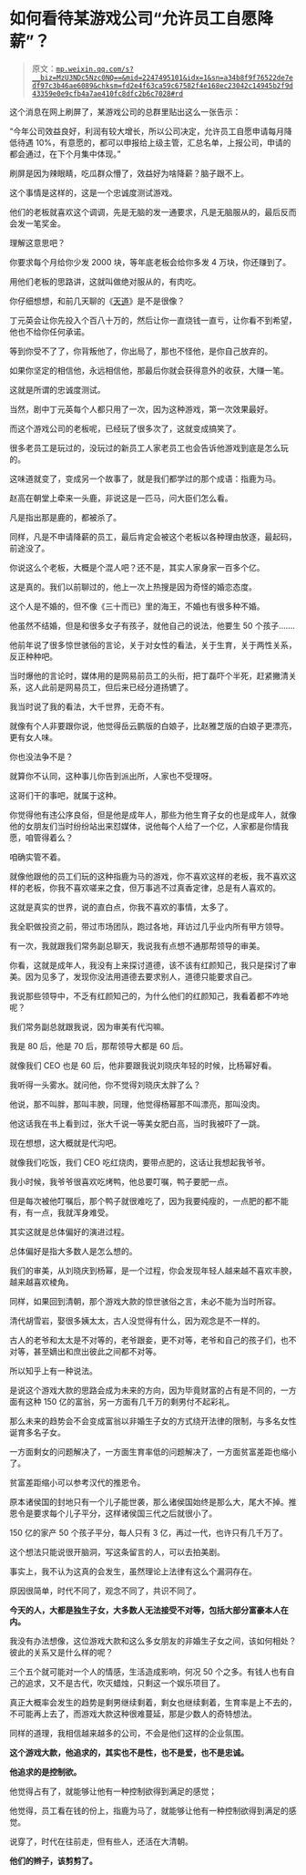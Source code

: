 # 如何看待某游戏公司“允许员工自愿降薪”？

> 原文：[`mp.weixin.qq.com/s?__biz=MzU3NDc5Nzc0NQ==&mid=2247495101&idx=1&sn=a34b8f9f76522de7edf97c3b46ae6089&chksm=fd2e4f63ca59c67582f4e168ec23042c14945b2f9d43359e0e9cfb4a7ae410fc8dfc2b6c7028#rd`](http://mp.weixin.qq.com/s?__biz=MzU3NDc5Nzc0NQ==&mid=2247495101&idx=1&sn=a34b8f9f76522de7edf97c3b46ae6089&chksm=fd2e4f63ca59c67582f4e168ec23042c14945b2f9d43359e0e9cfb4a7ae410fc8dfc2b6c7028#rd)

这个消息在网上刷屏了，某游戏公司的总群里贴出这么一张告示： 

“今年公司效益良好，利润有较大增长，所以公司决定，允许员工自愿申请每月降低待遇 10%，有意愿的，都可以申报给上级主管，汇总名单，上报公司，申请的都会通过，在下个月集中体现。” 

刷屏是因为辣眼睛，吃瓜群众懵了，效益好为啥降薪？脑子跟不上。 

这个事情是这样的，这是一个忠诚度测试游戏。 

他们的老板就喜欢这个调调，先是无脑的发一通要求，凡是无脑服从的，最后反而会发一笔奖金。

理解这意思吧？ 

你要求每个月给你少发 2000 块，等年底老板会给你多发 4 万块，你还赚到了。

用他们老板的思路讲，这就叫做绝对服从的，有肉吃。

你仔细想想，和前几天聊的《[天道](http://mp.weixin.qq.com/s?__biz=MzU3NDc5Nzc0NQ==&mid=2247495085&idx=1&sn=4039101d7c0a903f1f8fc2d6aad38d92&chksm=fd2e4f73ca59c6651fc4b8b01ef4ac7e31f5e0c1fc5a2e117341f9524ba76e723a194768cb2c&scene=21#wechat_redirect)》是不是很像？ 

丁元英会让你先投入个百八十万的，然后让你一直烧钱一直亏，让你看不到希望，他也不给你任何承诺。 

等到你受不了了，你背叛他了，你出局了，那也不怪他，是你自己放弃的。 

如果你坚定的相信他，永远相信他，那最后你就会获得意外的收获，大赚一笔。

这就是所谓的忠诚度测试。 

当然，剧中丁元英每个人都只用了一次，因为这种游戏，第一次效果最好。

而这个游戏公司的老板呢，已经玩了很多次了，这就变成搞笑了。

很多老员工是玩过的，没玩过的新员工人家老员工也会告诉他游戏到底是怎么玩的。 

这味道就变了，变成另一个故事了，就是我们都学过的那个成语：指鹿为马。 

赵高在朝堂上牵来一头鹿，非说这是一匹马，问大臣们怎么看。

凡是指出那是鹿的，都被杀了。

同样，凡是不申请降薪的员工，最后肯定会被这个老板以各种理由放逐，最起码，前途没了。 

你说这么个老板，大概是个混人吧？还不是，其实人家身家一百多个亿。 

这是真的。我们以前聊过的，他上一次上热搜是因为奇怪的婚恋态度。

这个人是不婚的，但不像《三十而已》里的海王，不婚也有很多种不婚。 

他虽然不结婚，但是和很多女子有孩子，就他自己的说法，他要生 50 个孩子.......

他前年说了很多惊世骇俗的言论，关于对女性的看法，关于生育，关于两性关系，反正种种吧。

当时爆他的言论时，媒体用的是网易前员工的头衔，把丁磊吓个半死，赶紧撇清关系，这人此前是网易员工，但后来已经分道扬镳了。

我当时说了我的看法，大千世界，无奇不有。

就像有个人非要跟你说，他觉得岳云鹏版的白娘子，比赵雅芝版的白娘子更漂亮，更有女人味。 

你也没法争不是？

就算你不认同，这种事儿你告到派出所，人家也不受理呀。 

这哥们干的事吧，就属于这种。 

你觉得他有违公序良俗，但是他是成年人，那些为他生育子女的也是成年人，就像他的女朋友们当时纷纷站出来怼媒体，说他每个人给了一个亿，人家都是你情我愿，咱管得着么？

咱确实管不着。 

就像他跟他的员工们玩的这种指鹿为马的游戏，你不喜欢这样的老板，我不喜欢这样的老板，你我不喜欢嗟来之食，但万事逃不过真香定律，总是有人喜欢的。

这就是真实的世界，说的直白点，你我不喜欢的事情，太多了。

我全职做投资之前，带过市场团队，跑过各地，拜访过几乎业内所有甲方领导。

有一次，我就跟我们常务副总聊天，我说我有点想不通那帮领导的审美。

你看，这就是成年人，我没有上来探讨道德，该不该有红颜知己，我只是探讨了审美。因为见多了，发现你没法用道德去要求别人，道德只能要求自己。 

我说那些领导中，不乏有红颜知己的，为什么他们的红颜知己，我看着都不咋地呢？

我们常务副总就跟我说，因为审美有代沟嘛。 

我是 80 后，他是 70 后，那帮领导大都是 60 后。 

就像我们 CEO 也是 60 后，他非要跟我说刘晓庆年轻的时候，比杨幂好看。

我听得一头雾水。就问他，你不觉得刘晓庆太胖了么？

他说，那不叫胖，那叫丰腴，同理，他觉得杨幂那不叫漂亮，那叫没肉。

他这话我在书上看到过，张大千说一等美女肥白高，当时我被吓了一跳。 

现在想想，这大概就是代沟吧。 

就像我们吃饭，我们 CEO 吃红烧肉，要带点肥的，这话让我想起我爷爷。 

我小时候，我爷爷很喜欢吃烤鸭，他总要叮嘱，鸭子要肥一点。

但是每次被他叮嘱后，那个鸭子就很难吃了，因为我要纯瘦的，一点肥的都不能有，有一点，我就浑身难受。

其实这就是总体偏好的演进过程。 

总体偏好是指大多数人是怎么想的。 

我们的审美，从刘晓庆到杨幂，是一个过程，你会发现年轻人越来越不喜欢丰腴，越来越喜欢棱角。 

同样，如果回到清朝，那个游戏大款的惊世骇俗之言，未必不能为当时所容。 

清代胡雪岩，娶很多姨太太，古人没觉得有什么，因为观念是不一样的。 

古人的老爷和太太是不对等的，老爷跟妾，更不对等，老爷和自己的孩子们，也不对等，甚至嫡出和庶出彼此之间都不对等。

所以知乎上有一种说法。

是说这个游戏大款的思路会成为未来的方向，因为毕竟财富的占有是不同的，一方面有这种 150 亿的富翁，另一方面有几千万的剩男付不起彩礼。

那么未来的趋势会不会变成富翁以非婚生子女的方式绕开法律的限制，与多名女性诞育多名子女。 

一方面剩女的问题解决了，一方面生育率低的问题解决了，一方面贫富差距也缩小了。

贫富差距缩小可以参考汉代的推恩令。

原本诸侯国的封地只有一个儿子能世袭，那么诸侯国始终是那么大，尾大不掉。推恩令是要求每个儿子平分，这样诸侯国三代之后就很小了。

150 亿的家产 50 个孩子平分，每人只有 3 亿，再过一代，也许只有几千万了。 

这个想法只能说很开脑洞，写这条留言的人，可以去拍美剧。 

事实上，我不认为这真的会发生，虽然理论上法律有这么个漏洞存在。 

原因很简单，时代不同了，观念不同了，共识不同了。

**今天的人，大都是独生子女，大多数人无法接受不对等，包括大部分富豪本人在内。** 

我没有办法想像，这位游戏大款和这么多女朋友的非婚生子女之间，该如何相处？彼此的关系又是什么样的呢？ 

三个五个就可能对一个人的情感，生活造成影响，何况 50 个之多。有钱人也有自己的追求，又不是古代，吹灭蜡烛，只剩这一个娱乐项目了。 

真正大概率会发生的趋势是剩男继续剩着，剩女也继续剩着，生育率是上不去的，不可能再上去了，而游戏大款这种很难蔓延，那是少数人的奇特想法。 

同样的道理，我相信越来越多的公司，不会是他们这样的企业氛围。 

**这个游戏大款，他追求的，其实也不是性，也不是爱，也不是忠诚。** 

**他追求的是控制欲。**

他觉得占有了，就能够让他有一种控制欲得到满足的感觉；

他觉得，员工看在钱的份上，指鹿为马了，就能够让他有一种控制欲得到满足的感觉。

说穿了，时代在往前走，但有些人，还活在大清朝。

**他们的辫子，该剪剪了。**

<mp-qa class="js_uneditable custom_select_card qa_iframe" data-pluginname="insertquestion" data-id="1595956580993318914" data-bizuin="MzU3NDc5Nzc0NQ==" data-title="留言区"></mp-qa>
